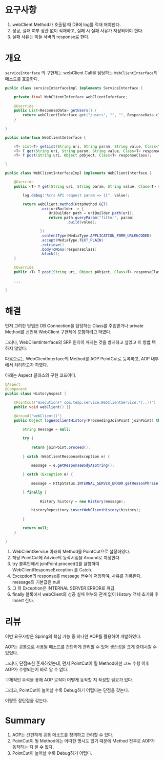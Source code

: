 # 요구사항

1. webClient Method가 호출될 때 DB에 log를 적재 해야한다. 
2. 성공, 실패 여부 상관 없이 적재하고, 실패 시 실패 사유가 저장되어야 한다. 
3. 실패 사유는 미들 서버의 response로 한다. 

# 개요

`serviceInterface` 의 구현체는 webClient Call을 담당하는 `WebClientInterface`의 메소드를 호출한다. 

```java
public class serviceInterfaceImpl implements ServiceInterface {

    private final WebClientInferface webClientInferface;
    
    @Override
    public List<ResponseData> getUsers() {
        return webClientInferface.get("/users", "", "", ResponseData.class);
    }
    
}
```

```java
public interface WebClientInterface {

    <T> List<T> getList(String uri, String param, String value, Class<T> responseClass);
    <T> T get(String uri, String param, String value, Class<T> responseClass);
    <T> T post(String uri, Object pObject, Class<T> responseClass);

}

public class WebClientInterfaceImpl implements WebClientInterface {

    @Override
    public <T> T get(String uri, String param, String value, Class<T> responseClass) {

        log.debug("Acra API request param => {}", value);

        return webClient.method(HttpMethod.GET)
                .uri(uriBuilder -> {
                    UriBuilder path = uriBuilder.path(uri);
                    return path.queryParam("filter", param)
                            .build(value);

                })
                .contentType(MediaType.APPLICATION_FORM_URLENCODED)
                .accept(MediaType.TEXT_PLAIN)
                .retrieve()
                .bodyToMono(responseClass)
                .block();
    }
    
    @Override
    public <T> T post(String uri, Object pObject, Class<T> responseClass) {
    
    ... 
    
}
```

# 해결

먼저 고려한 방법은 DB Connection을 담당하는 Class를 주입받거나 private Method를 선언해 WebClient 구현체에 포함하려고 하였다. 

그러나, WebClientInterface의 SRP 원칙이 깨지는 것을 방지하고 싶었고 이 방법 택하지 않았다. 

다음으로는 WebClientInterface의 Method를 AOP PointCut로 등록하고, AOP 내부에서 처리하고자 하였다. 

아래는 Aspect 클래스의 구현 코드이다. 

```java
@Aspect
@Component
public class HistoryAspect {

    @Pointcut("execution(* com.temp.service.WebClientService.*(..))")
    public void webClient() {}
    
    @Around("webClient()")
    public Object logWebClientHistory(ProceedingJoinPoint joinPoint) throws Throwable {

        String message = null;

        try {
        
            return joinPoint.proceed();
            
        } catch (WebClientResponseException e) {
        
            message = e.getResponseBodyAsString();

        } catch (Exception e) {
        
            message = HttpStatus.INTERNAL_SERVER_ERROR.getReasonPhrase();

        } finally {
        
		        History history = new History(message);

            historyRepository.insertWebClientHistory(history);
            
        }

        return null;
    }

}
```

1. WebClientService 아래의 Method를 PointCut으로 설정하였다.
2. 해당 PointCut에 Advice의 동작시점을 Around로 지정한다. 
3. try 블록안에서 joinPoint.proceed()를 실행하여 WebClientResponseException 를 Catch.
4. Exception의 response를 message 변수에 저장하여, 사유를 기록한다. message의 기본값은 null
5. 그 외 Exception은 INTERNAL SERVER ERROR로 취급.
6. finally 블록에서 webClient의 성공 실패 여부와 관계 없이 History 객체 초기화 후 Insert 한다.

# 리뷰

이번 요구사항은 Spring의 핵심 기능 중 하나인 AOP를 활용하여 개발하였다. 

AOP는 공통으로 사용될 메소드를 간단하게 관리할 수 있어 생산성을 크게 증대시킬 수 있었다. 

그러나, 단점또한 존재하였는데, 먼저 PointCut이 될 Method에선 코드 수행 이후 AOP가 수행되는지 바로 알 수 없다. 

구체적인 주석을 통해 AOP 로직이 어떻게 동작할 지 작성할 필요가 있다. 

그리고, PointCut이 늘어날 수록 Debug하기 어렵다는 단점을 갖는다. 

이렇듯 장단점을 갖는다.

# Summary

1. AOP는 간편하게 공통 메소드를 정의하고 관리할 수 있다.
2. PointCut이 될 Method에는 어떠한 명시도 없기 때문에 Method 전후로 AOP가 동작하는 지 알 수 없다.
3. PointCut이 늘어날 수록 Debug하기 어렵다.
